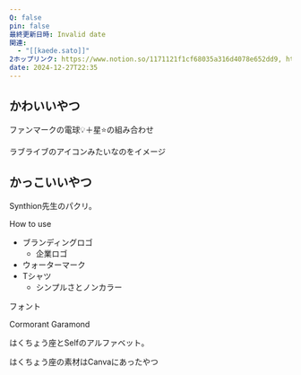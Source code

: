 ```yaml
---
Q: false
pin: false
最終更新日時: Invalid date
関連:
  - "[[kaede.sato]]"
2ホップリンク: https://www.notion.so/1171121f1cf68035a316d4078e652dd9, https://www.notion.so/12d1121f1cf680ba812be2dceea3d71f, https://www.notion.so/1371121f1cf6801fa701ccdb8d3e88a4, https://www.notion.so/1521121f1cf680599b60d7229b48b5ad, https://www.notion.so/1531121f1cf6801aab6bf6d15afbb16a, https://www.notion.so/1b852f0d9a674feea6621cc6d3bc100d, https://www.notion.so/2c848310d3134726b8f6b5ecefd972dc, https://www.notion.so/c90ae538b11f497cb2be155abc6f6447, https://www.notion.so/d12208cdc5c34e599f720a53ce566daa
date: 2024-12-27T22:35
---
```

  

  

  

## かわいいやつ

ファンマークの電球💡＋星⭐️の組み合わせ

ラブライブのアイコンみたいなのをイメージ

  

  

## かっこいいやつ

Synthion先生のパクリ。

How to use

- ブランディングロゴ
    - 企業ロゴ
- ウォーターマーク
- Tシャツ
    - シンプルさとノンカラー

  

フォント

Cormorant Garamond

  

はくちょう座とSelfのアルファベット。

はくちょう座の素材はCanvaにあったやつ